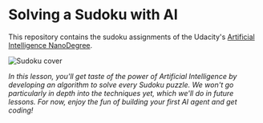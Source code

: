 # Solving a Sudoku with AI
This repository contains the sudoku assignments of the Udacity's [Artificial Intelligence NanoDegree](https://www.udacity.com/course/artificial-intelligence-nanodegree--nd889).

![Sudoku cover](https://raw.githubusercontent.com/miguelusque/artificial-intelligence--sudoku/master/cover.jpg)

*In this lesson, you'll get taste of the power of Artificial Intelligence by developing an algorithm to solve every Sudoku puzzle. We won't go particularly in depth into the techniques yet, which we'll do in future lessons. For now, enjoy the fun of building your first AI agent and get coding!*
